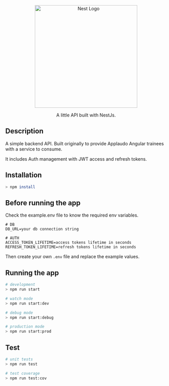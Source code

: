 <p align="center">
  <a href="http://nestjs.com/" target="blank"><img src="https://nestjs.com/img/logo_text.svg" width="320" alt="Nest Logo" /></a>
</p>
 
<p align="center">A little API built with NestJs.</p>

## Description

A simple backend API. Built originally to provide Applaudo Angular trainees with a service to consume.

It includes Auth management with JWT access and refresh tokens. 

## Installation

```bash
> npm install
```

## Before running the app

Check the example.env file to know the required env variables.

```
# DB
DB_URL=your db connection string

# AUTH
ACCESS_TOKEN_LIFETIME=access tokens lifetime in seconds
REFRESH_TOKEN_LIFETIME=refresh tokens lifetime in seconds
```

Then create your own `.env` file and replace the example values.

## Running the app

```bash
# development
> npm run start

# watch mode
> npm run start:dev

# debug mode
> npm run start:debug

# production mode
> npm run start:prod
```

## Test

```bash
# unit tests
> npm run test

# test coverage
> npm run test:cov
```

